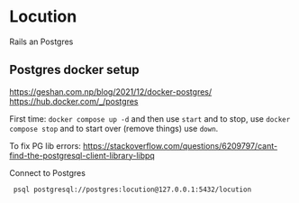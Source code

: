 # Locution

Rails an Postgres

## Postgres docker setup

https://geshan.com.np/blog/2021/12/docker-postgres/
https://hub.docker.com/_/postgres

First time: `docker compose up -d` and then use `start` and to stop, use `docker compose stop` and to start over (remove things) use `down`. 

To fix PG lib errors: https://stackoverflow.com/questions/6209797/cant-find-the-postgresql-client-library-libpq

Connect to Postgres

` psql postgresql://postgres:locution@127.0.0.1:5432/locution`